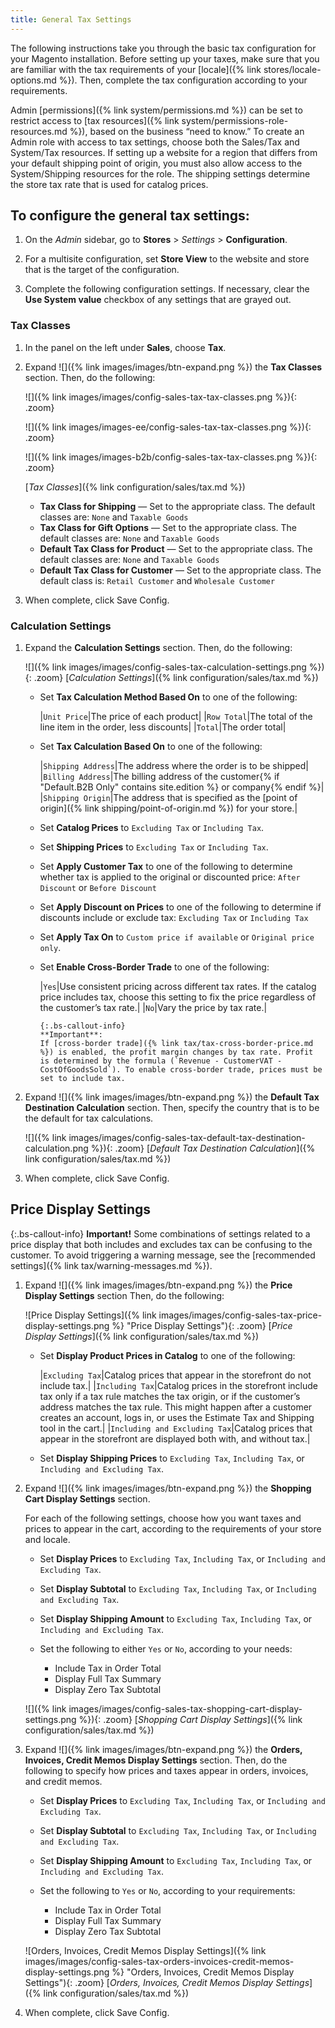 ```yaml
---
title: General Tax Settings
---
```


The following instructions take you through the basic tax configuration for your Magento installation. Before setting up your taxes, make sure that you are familiar with the tax requirements of your [locale]({% link stores/locale-options.md %}). Then, complete the tax configuration according to your requirements.

Admin [permissions]({% link system/permissions.md %}) can be set to restrict access to [tax resources]({% link system/permissions-role-resources.md %}), based on the business “need to know.” To create an Admin role with access to tax settings, choose both the Sales/Tax and System/Tax resources. If setting up a website for a region that differs from your default shipping point of origin, you must also allow access to the System/Shipping resources for the role. The shipping settings determine the store tax rate that is used for catalog prices.

## To configure the general tax settings:

1. On the _Admin_ sidebar, go to **Stores** > _Settings_ > **Configuration**.

1. For a multisite configuration, set **Store View** to the website and store that is the target of the configuration.

1. Complete the following configuration settings. If necessary, clear the **Use System value** checkbox of any settings that are grayed out.

### Tax Classes

1. In the panel on the left under **Sales**, choose **Tax**.

1. Expand ![]({% link images/images/btn-expand.png %}) the **Tax Classes** section. Then, do the following:

    <!--{% if "Default.CE Only" contains site.edition %}-->
    ![]({% link images/images/config-sales-tax-tax-classes.png %}){: .zoom}
    <!--{% endif %}-->
    <!--{% if "Default.EE Only" contains site.edition %}-->
    ![]({% link images/images-ee/config-sales-tax-tax-classes.png %}){: .zoom}
    <!--{% endif %}-->
    <!--{% if "Default.B2B Only" contains site.edition %}-->
    ![]({% link images/images-b2b/config-sales-tax-tax-classes.png %}){: .zoom}
    <!--{% endif %}-->
    [_Tax Classes_]({% link configuration/sales/tax.md %})

   - **Tax Class for Shipping** — Set to the appropriate class. The default classes are: `None` and `Taxable Goods`
   <!--{% if "Default.EE Only" contains site.edition %}-->
   - **Tax Class for Gift Options** — Set to the appropriate class. The default classes are: `None` and `Taxable Goods`
   <!--{% endif %}-->
   - **Default Tax Class for Product** — Set to the appropriate class. The default classes are: `None` and `Taxable Goods`
   - **Default Tax Class for Customer** — Set to the appropriate class. The default class is: `Retail Customer` and `Wholesale Customer`

1. When complete, click <span class="btn">Save Config</span>.

### Calculation Settings

1. Expand the **Calculation Settings** section. Then, do the following:

    ![]({% link images/images/config-sales-tax-calculation-settings.png %}){: .zoom}
    [_Calculation Settings_]({% link configuration/sales/tax.md %})

   - Set **Tax Calculation Method Based On** to one of the following:

        |`Unit Price`|The price of each product|
        |`Row Total`|The total of the line item in the order, less discounts|
        |`Total`|The order total|

   - Set **Tax Calculation Based On** to one of the following:

        |`Shipping Address`|The address where the order is to be shipped|
        |`Billing Address`|The billing address of the customer{% if "Default.B2B Only" contains site.edition %} or company{% endif %}|
        |`Shipping Origin`|The address that is specified as the [point of origin]({% link shipping/point-of-origin.md %}) for your store.|

   - Set **Catalog Prices** to `Excluding Tax` or `Including Tax`.

   - Set **Shipping Prices** to `Excluding Tax` or `Including Tax`.

   - Set **Apply Customer Tax** to one of the following to determine whether tax is applied to the original or discounted price: `After Discount` or `Before Discount`

   - Set **Apply Discount on Prices** to one of the following to determine if discounts include or exclude tax: `Excluding Tax` or `Including Tax`

   - Set **Apply Tax On** to `Custom price if available` or `Original price only`.

   - Set **Enable Cross-Border Trade** to one of the following:

        |`Yes`|Use consistent pricing across different tax rates. If the catalog price includes tax, choose this setting to fix the price regardless of the customer’s tax rate.|
        |`No`|Vary the price by tax rate.|

         {:.bs-callout-info}
         **Important**:
         If [cross-border trade]({% link tax/tax-cross-border-price.md %}) is enabled, the profit margin changes by tax rate. Profit is determined by the formula (`Revenue - CustomerVAT - CostOfGoodsSold`). To enable cross-border trade, prices must be set to include tax.

1. Expand ![]({% link images/images/btn-expand.png %}) the **Default Tax Destination Calculation** section. Then, specify the country that is to be the default for tax calculations.

    ![]({% link images/images/config-sales-tax-default-tax-destination-calculation.png %}){: .zoom}
    [_Default Tax Destination Calculation_]({% link configuration/sales/tax.md %})

1. When complete, click <span class="btn">Save Config</span>.

## Price Display Settings

{:.bs-callout-info}
**Important!**
Some combinations of settings related to a price display that both includes and excludes tax can be confusing to the customer. To avoid triggering a warning message, see the [recommended settings]({% link tax/warning-messages.md %}).

1. Expand ![]({% link images/images/btn-expand.png %}) the **Price Display Settings** section Then, do the following:

    ![Price Display Settings]({% link images/images/config-sales-tax-price-display-settings.png %} "Price Display Settings"){: .zoom}
    [_Price Display Settings_]({% link configuration/sales/tax.md %})

   - Set **Display Product Prices in Catalog** to one of the following:

        |`Excluding Tax`|Catalog prices that appear in the storefront do not include tax.|
        |`Including Tax`|Catalog prices in the storefront include tax only if a tax rule matches the tax origin, or if the customer’s address matches the tax rule. This might happen after a customer creates an account, logs in, or uses the Estimate Tax and Shipping tool in the cart.|
        |`Including and Excluding Tax`|Catalog prices that appear in the storefront are displayed both with, and without tax.|

   - Set **Display Shipping Prices** to `Excluding Tax`, `Including Tax`, or `Including and Excluding Tax`.

1. Expand ![]({% link images/images/btn-expand.png %}) the **Shopping Cart Display Settings** section.

   For each of the following settings, choose how you want taxes and prices to appear in the cart, according to the requirements of your store and locale.

   - Set **Display Prices** to `Excluding Tax`, `Including Tax`, or `Including and Excluding Tax`.

   - Set **Display Subtotal** to `Excluding Tax`, `Including Tax`, or `Including and Excluding Tax`.

   - Set **Display Shipping Amount** to `Excluding Tax`, `Including Tax`, or `Including and Excluding Tax`.

   - Set the following to either `Yes` or `No`, according to your needs:

      - Include Tax in Order Total
      - Display Full Tax Summary
      - Display Zero Tax Subtotal

    ![]({% link images/images/config-sales-tax-shopping-cart-display-settings.png %}){: .zoom}
    [_Shopping Cart Display Settings_]({% link configuration/sales/tax.md %})

1. Expand ![]({% link images/images/btn-expand.png %}) the **Orders, Invoices, Credit Memos Display Settings** section. Then, do the following to specify how prices and taxes appear in orders, invoices, and credit memos.

   - Set **Display Prices** to `Excluding Tax`, `Including Tax`, or `Including and Excluding Tax`.

   - Set **Display Subtotal** to `Excluding Tax`, `Including Tax`, or `Including and Excluding Tax`.

   - Set **Display Shipping Amount** to `Excluding Tax`, `Including Tax`, or `Including and Excluding Tax`.

   - Set the following to `Yes` or `No`, according to your requirements:

      - Include Tax in Order Total
      - Display Full Tax Summary
      - Display Zero Tax Subtotal

    ![Orders, Invoices, Credit Memos Display Settings]({% link images/images/config-sales-tax-orders-invoices-credit-memos-display-settings.png %} "Orders, Invoices, Credit Memos Display Settings"){: .zoom}
    [_Orders, Invoices, Credit Memos Display Settings_]({% link configuration/sales/tax.md %})

1. When complete, click <span class="btn">Save Config</span>.
